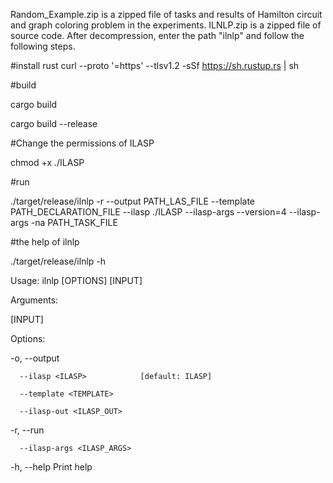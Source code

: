 Random_Example.zip is a zipped file of tasks and results of Hamilton circuit and graph coloring problem in the experiments.
ILNLP.zip is a zipped file of source code. After decompression, enter the path "ilnlp" and follow the following steps.

#install rust
curl --proto '=https' --tlsv1.2 -sSf https://sh.rustup.rs | sh

#build

cargo build

cargo build --release


#Change the permissions of ILASP

chmod +x ./ILASP


#run

./target/release/ilnlp -r --output PATH_LAS_FILE --template PATH_DECLARATION_FILE --ilasp ./ILASP --ilasp-args --version=4 --ilasp-args -na PATH_TASK_FILE

#the help of ilnlp

 ./target/release/ilnlp  -h


Usage: ilnlp [OPTIONS] [INPUT]

Arguments:

  [INPUT]  


Options:

  -o, --output <OUTPUT>       
  
      --ilasp <ILASP>            [default: ILASP]
      
      --template <TEMPLATE>      
      
      --ilasp-out <ILASP_OUT>    
      
  -r, --run                      
  
      --ilasp-args <ILASP_ARGS>  
      
  -h, --help                     Print help
